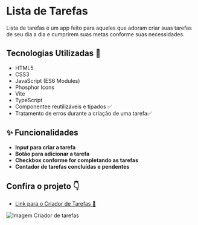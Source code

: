<h1>Lista de Tarefas</h1>

<p>Lista de tarefas é um app feito para aqueles que adoram criar suas tarefas de seu dia a dia e cumprirem suas metas conforme suas necessidades.</p>

<h2>Tecnologias Utilizadas 🚀</h2>
<ul>
  <li>HTML5</li>
  <li>CSS3</li>
  <li>JavaScript (ES6 Modules)</li>
  <li>Phosphor Icons</li>
  <li>Vite</li>
  <li>TypeScript</li>
  <li>Componentee reutilizáveis e tipados ✅</li>
  <li>Tratamento de erros durante a criação de uma tarefa✅</li>
  
</ul>

## ✨ Funcionalidades
- **Input para criar a tarefa**
- **Botão para adicionar a tarefa**
- **Checkbox conforme for completando as tarefas**
- **Contador de tarefas concluídas e pendentes**

<h2>Confira o projeto 👇</h2>

<ul>
  <li>
    <a href="https://criadordetarefas.netlify.app/" target="_blank">
      Link para o Criador de Tarefas 🚀
    </a>
  </li>
</ul>

<img 
  src="https://i.imgur.com/cppgNbJ.png" 
  alt="Imagem Criador de tarefas"
/>
